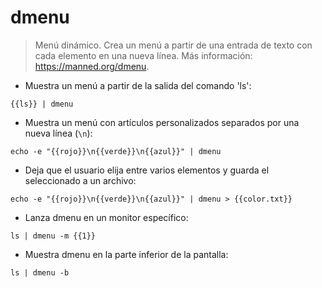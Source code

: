 # dmenu

> Menú dinámico.
> Crea un menú a partir de una entrada de texto con cada elemento en una nueva línea.
> Más información: <https://manned.org/dmenu>.

- Muestra un menú a partir de la salida del comando 'ls':

`{{ls}} | dmenu`

- Muestra un menú con artículos personalizados separados por una nueva línea (`\n`):

`echo -e "{{rojo}}\n{{verde}}\n{{azul}}" | dmenu`

- Deja que el usuario elija entre varios elementos y guarda el seleccionado a un archivo:

`echo -e "{{rojo}}\n{{verde}}\n{{azul}}" | dmenu > {{color.txt}}`

- Lanza dmenu en un monitor específico:

`ls | dmenu -m {{1}}`

- Muestra dmenu en la parte inferior de la pantalla:

`ls | dmenu -b`
